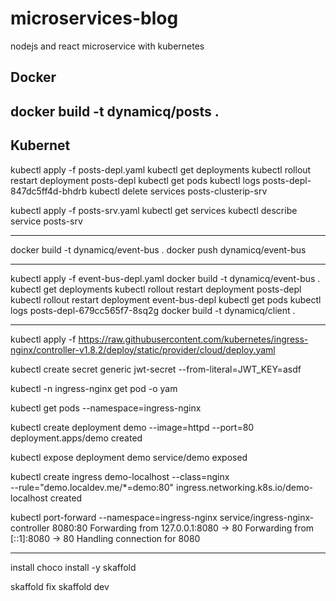 # microservices-blog

nodejs and react microservice with kubernetes

## Docker

## docker build -t dynamicq/posts .

## Kubernet

kubectl apply -f posts-depl.yaml
kubectl get deployments
kubectl rollout restart deployment posts-depl
kubectl get pods
kubectl logs posts-depl-847dc5ff4d-bhdrb
kubectl delete services posts-clusterip-srv

kubectl apply -f posts-srv.yaml
kubectl get services
kubectl describe service posts-srv

---

docker build -t dynamicq/event-bus .
docker push dynamicq/event-bus

---

kubectl apply -f event-bus-depl.yaml
docker build -t dynamicq/event-bus .
kubectl get deployments
kubectl rollout restart deployment posts-depl
kubectl rollout restart deployment event-bus-depl
kubectl get pods
kubectl logs posts-depl-679cc565f7-8sq2g
docker build -t dynamicq/client .

---

kubectl apply -f https://raw.githubusercontent.com/kubernetes/ingress-nginx/controller-v1.8.2/deploy/static/provider/cloud/deploy.yaml

kubectl create secret generic jwt-secret --from-literal=JWT_KEY=asdf

kubectl -n ingress-nginx get pod -o yam

kubectl get pods --namespace=ingress-nginx

kubectl create deployment demo --image=httpd --port=80
deployment.apps/demo created

kubectl expose deployment demo
service/demo exposed

kubectl create ingress demo-localhost --class=nginx \
 --rule="demo.localdev.me/\*=demo:80"
ingress.networking.k8s.io/demo-localhost created

kubectl port-forward --namespace=ingress-nginx service/ingress-nginx-controller 8080:80
Forwarding from 127.0.0.1:8080 -> 80
Forwarding from [::1]:8080 -> 80
Handling connection for 8080

---

install
choco install -y skaffold

skaffold fix
skaffold dev
